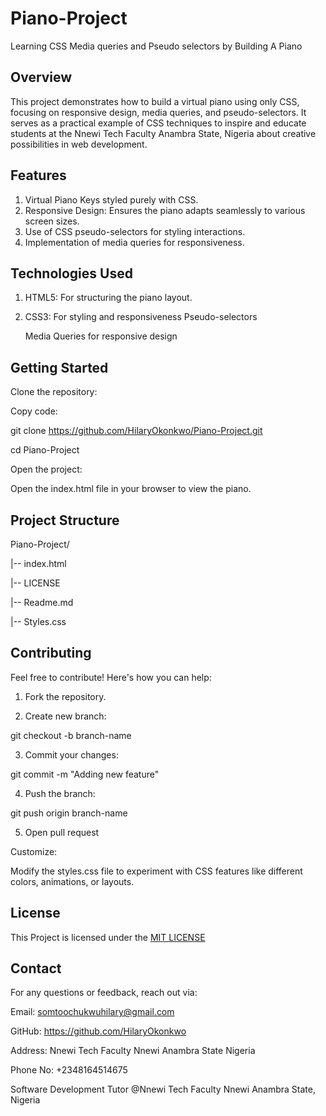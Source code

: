 # Piano-Project

Learning CSS Media queries and Pseudo selectors by Building A Piano

## Overview

This project demonstrates how to build a virtual piano using only CSS, focusing on responsive design, media queries, and pseudo-selectors. It serves as a practical example of CSS techniques to inspire and educate students at the Nnewi Tech Faculty Anambra State, Nigeria about creative possibilities in web development.

## Features
1. Virtual Piano Keys styled purely with CSS.
2. Responsive Design: Ensures the piano adapts seamlessly to various screen sizes.
3. Use of CSS pseudo-selectors for styling interactions.
4. Implementation of media queries for responsiveness.

## Technologies Used
1. HTML5: For structuring the piano layout.
2. CSS3: For styling and responsiveness
     Pseudo-selectors
     
     Media Queries for responsive design

## Getting Started

Clone the repository:

Copy code:

git clone https://github.com/HilaryOkonkwo/Piano-Project.git

cd Piano-Project

Open the project:

Open the index.html file in your browser to view the piano.

## Project Structure

Piano-Project/

 |-- index.html

 |-- LICENSE

 |-- Readme.md

 |-- Styles.css

## Contributing

Feel free to contribute! Here's how you can help:

1. Fork the repository.

2. Create new branch:

git checkout -b branch-name

3. Commit your changes:

 git commit -m "Adding new feature"
 
4. Push the branch:

git push origin branch-name

5. Open pull request

Customize:

Modify the styles.css file to experiment with CSS features like different colors, animations, or layouts.

## License

This Project is licensed under the [MIT LICENSE](LICENSE)

## Contact

For any questions or feedback, reach out via:

Email: somtoochukwuhilary@gmail.com

GitHub: https://github.com/HilaryOkonkwo

Address: Nnewi Tech Faculty Nnewi Anambra State Nigeria

Phone No: +2348164514675

Software Development Tutor @Nnewi Tech Faculty Nnewi Anambra State, Nigeria





